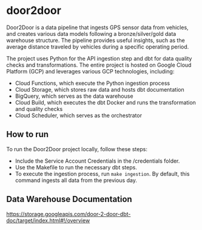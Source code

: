 # door2door
Door2Door is a data pipeline that ingests GPS sensor data from vehicles, and creates various data models following a bronze/silver/gold data warehouse structure. The pipeline provides useful insights, such as the average distance traveled by vehicles during a specific operating period.

The project uses Python for the API ingestion step and dbt for data quality checks and transformations. The entire project is hosted on Google Cloud Platform (GCP) and leverages various GCP technologies, including:

- Cloud Functions, which execute the Python ingestion process
- Cloud Storage, which stores raw data and hosts dbt documentation
- BigQuery, which serves as the data warehouse
- Cloud Build, which executes the dbt Docker and runs the transformation and quality checks
- Cloud Scheduler, which serves as the orchestrator

## How to run

To run the Door2Door project locally, follow these steps:

- Include the Service Account Credentials in the /credentials folder.
- Use the Makefile to run the necessary dbt steps.
- To execute the ingestion process, run `make ingestion`. By default, this command ingests all data from the previous day.



## Data Warehouse Documentation 
https://storage.googleapis.com/door-2-door-dbt-doc/target/index.html#!/overview
